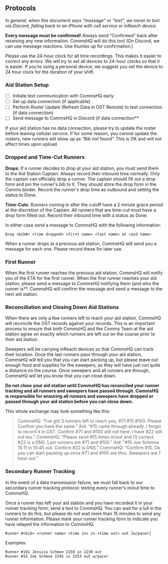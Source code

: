 ## Protocols ##

_In general, when this document says “message” or “text”, we mean to text via Discord, falling back to an iPhone with cell service or inReach device._

**Every message must be confirmed!** Always send “Confirmed” back after receiving any new information. CommsHQ will do this too! (On Discord, we can use message reactions. Use thumbs up for confirmation.)


Please use the 24-hour clock for all time recordings. This makes it easier to correct any errors. We will try to set all devices to 24-hour clocks so that it is easier. If you’re using a personal device, we suggest you set the device to 24 hour clock for the duration of your shift.


### Aid Station Setup

- [ ] Initiate text communication with CommsHQ early
- [ ] Set up data connection (if applicable)
- [ ] Perform Roster Update (Refresh Data in OST Remote) to test connection (if data connection)
- [ ] Send message to CommsHQ in Discord (if data connection**

If your aid station has no data connection, please try to update the roster before leaving cellular service. If for some reason, you cannot update the rosters, new runners will show up as “Bib not found”. This is OK and will not affect times upon upload.

### Dropped and Time-Cut Runners

**Drops**: If a runner decides to drop at your aid station, you must send them to the Aid Station Captain. Always record their inbound time normally. Only the captain can officially drop a runner. The captain should fill out a drop form and pin the runner's bib to it. They should store the drop form in the Comms binder. Record the runner's drop time as outbound and setting the status to Done.

**Time-Cuts**: Runners coming in after the cutoff have a 2 minute grace period at the discretion of the Captain. All runners that are time-cut must have a drop form filled out. Record their inbound time with a status as Done.

In either case send a message to CommsHQ with the following information:

```
Drop <bib#> <time dropped> <first name> <last name> at <aid name>
```

When a runner drops at a previous aid station, CommsHQ will send you a message for each one. Please record these for later use.

### First Runner

When the first runner reaches the previous aid station, CommsHQ will notify you of the ETA for the first runner. When the first runner reaches your aid station, please send a message to CommsHQ notifying them (and who the runner is**. CommsHQ will confirm the message and send a message to the next aid station.

### Reconciliation and Closing Down Aid Stations

When there are only a few runners left to reach your aid station, CommsHQ will reconcile the OST records against your records. This is an important process to ensure that both CommsHQ and the Comms Team at the aid station agree on exactly which runners are left out on the course prior to their aid station.

Sweepers will be carrying inReach devices so that CommsHQ can track their location. Once the last runners pass through your aid station, CommsHQ will tell you that you can start packing up, but please leave out enough food and supplies for the sweepers, as they will have just run quite a distance on the course. Once sweepers and all runners are through, CommsHQ will let you know that you can close down.


**Do not close your aid station until CommsHQ has reconciled your runner tracking and all runners and sweepers have passed through. CommsHQ is responsible for ensuring all runners and sweepers have dropped or passed through your aid station before you can close down.**

This whole exchange may look something like this:

> CommsHQ: “I’ve got 3 runners left to reach you, #71 #15 #100. Please Confirm you have the same.”
> Aid: “#15 came through already. I forgot to record it in OST. Confirm #71 and #100 still not here. I have #22 still out too.”
> CommsHQ: “Please send #15 times in/out and I’ll correct. #22 is a DNS. Last runners are #71 and #100.”
> Aid: “#15 Joe Schmoe 15:11 in 15:45 out. Confirm #22 is DNS.”
> CommsHQ: “Confirm #15. Ok you can start packing up once #71 and #100 are thru. Sweepers are 1 hour out.”

### Secondary Runner Tracking

In the event of a data transmission failure, we must fall back to our secondary runner tracking protocol: texting every runner’s in/out time to CommsHQ.

Once a runner has left your aid station and you have recorded it in your runner tracking form, send a text to CommsHQ. You can wait for a lull in the runners to do this, but please do not wait more than 15 minutes to send any runner information. Please mark your runner tracking form to indicate you have relayed the information to CommsHQ.

```
Runner #<bib> <runner name> <time in> in <time out> out [w/pacer]
```

Examples:
```
Runner #101 Jessica Schmoe 2159 in 2230 out
Runner #15 Joe Schmoe 2245 in 2253 out w/pacer
```
